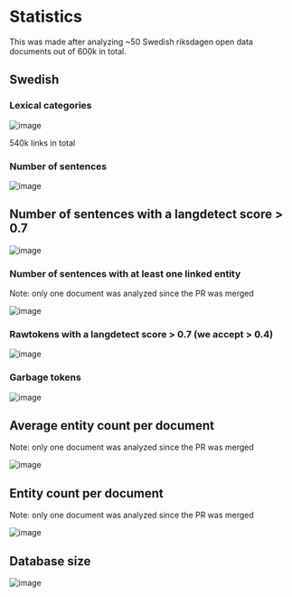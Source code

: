 # Statistics
This was made after analyzing ~50 Swedish riksdagen open data documents out of 600k in total.
## Swedish
### Lexical categories
![image](https://github.com/dpriskorn/riksdagen_sentences/assets/68460690/82b364ec-64bd-43e7-9b5c-fcc5d41553d5)

540k links in total

### Number of sentences
![image](https://github.com/dpriskorn/riksdagen_sentences/assets/68460690/f762093e-656a-4a02-b486-c3e557697367)

## Number of sentences with a langdetect score > 0.7
![image](https://github.com/dpriskorn/riksdagen_sentences/assets/68460690/54d28615-4485-408d-b1b9-7613b74ce175)

### Number of sentences with at least one linked entity 
Note: only one document was analyzed since the PR was merged

![image](https://github.com/dpriskorn/riksdagen_sentences/assets/68460690/86cc92ca-c0b8-477c-a2e4-d0fea4de0fbb)


### Rawtokens with a langdetect score > 0.7 (we accept > 0.4)
![image](https://github.com/dpriskorn/riksdagen_sentences/assets/68460690/b4b41f36-129c-435b-86f6-621abba34030)

### Garbage tokens 
![image](https://github.com/dpriskorn/riksdagen_sentences/assets/68460690/2eb12bc7-79e4-4b85-8a32-5ba4f24f7e92)

## Average entity count per document 
Note: only one document was analyzed since the PR was merged

![image](https://github.com/dpriskorn/riksdagen_sentences/assets/68460690/1a417aa4-d411-4606-8e04-9535508bca2d)


## Entity count per document 
Note: only one document was analyzed since the PR was merged

![image](https://github.com/dpriskorn/riksdagen_sentences/assets/68460690/9a16d562-1b91-4759-9626-efbc1b3bafee)

## Database size
![image](https://github.com/dpriskorn/riksdagen_sentences/assets/68460690/3f51189d-e39d-4386-ae7f-ef1b8590788a)

